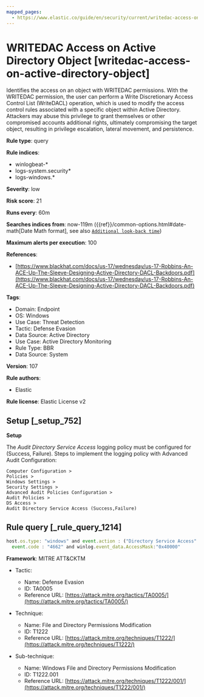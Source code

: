 ```yaml
---
mapped_pages:
  - https://www.elastic.co/guide/en/security/current/writedac-access-on-active-directory-object.html
---
```


# WRITEDAC Access on Active Directory Object [writedac-access-on-active-directory-object]

Identifies the access on an object with WRITEDAC permissions. With the WRITEDAC permission, the user can perform a Write Discretionary Access Control List (WriteDACL) operation, which is used to modify the access control rules associated with a specific object within Active Directory. Attackers may abuse this privilege to grant themselves or other compromised accounts additional rights, ultimately compromising the target object, resulting in privilege escalation, lateral movement, and persistence.

**Rule type**: query

**Rule indices**:

* winlogbeat-*
* logs-system.security*
* logs-windows.*

**Severity**: low

**Risk score**: 21

**Runs every**: 60m

**Searches indices from**: now-119m ({{ref}}/common-options.html#date-math[Date Math format], see also [`Additional look-back time`](docs-content://solutions/security/detect-and-alert/create-detection-rule.md#rule-schedule))

**Maximum alerts per execution**: 100

**References**:

* [https://www.blackhat.com/docs/us-17/wednesday/us-17-Robbins-An-ACE-Up-The-Sleeve-Designing-Active-Directory-DACL-Backdoors.pdf](https://www.blackhat.com/docs/us-17/wednesday/us-17-Robbins-An-ACE-Up-The-Sleeve-Designing-Active-Directory-DACL-Backdoors.pdf)

**Tags**:

* Domain: Endpoint
* OS: Windows
* Use Case: Threat Detection
* Tactic: Defense Evasion
* Data Source: Active Directory
* Use Case: Active Directory Monitoring
* Rule Type: BBR
* Data Source: System

**Version**: 107

**Rule authors**:

* Elastic

**Rule license**: Elastic License v2

## Setup [_setup_752]

**Setup**

The *Audit Directory Service Access* logging policy must be configured for (Success, Failure). Steps to implement the logging policy with Advanced Audit Configuration:

```
Computer Configuration >
Policies >
Windows Settings >
Security Settings >
Advanced Audit Policies Configuration >
Audit Policies >
DS Access >
Audit Directory Service Access (Success,Failure)
```


## Rule query [_rule_query_1214]

```js
host.os.type: "windows" and event.action : ("Directory Service Access" or "object-operation-performed") and
  event.code : "4662" and winlog.event_data.AccessMask:"0x40000"
```

**Framework**: MITRE ATT&CKTM

* Tactic:

    * Name: Defense Evasion
    * ID: TA0005
    * Reference URL: [https://attack.mitre.org/tactics/TA0005/](https://attack.mitre.org/tactics/TA0005/)

* Technique:

    * Name: File and Directory Permissions Modification
    * ID: T1222
    * Reference URL: [https://attack.mitre.org/techniques/T1222/](https://attack.mitre.org/techniques/T1222/)

* Sub-technique:

    * Name: Windows File and Directory Permissions Modification
    * ID: T1222.001
    * Reference URL: [https://attack.mitre.org/techniques/T1222/001/](https://attack.mitre.org/techniques/T1222/001/)



